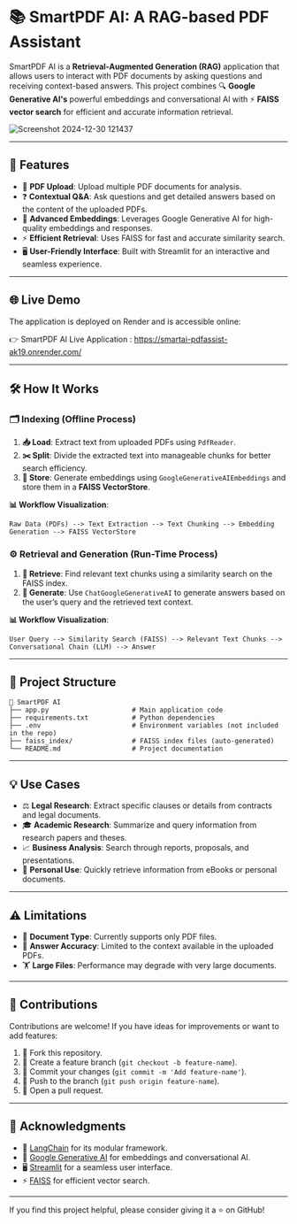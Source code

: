 # 📚 SmartPDF AI: A RAG-based PDF Assistant

SmartPDF AI is a **Retrieval-Augmented Generation (RAG)** application that allows users to interact with PDF documents by asking questions and receiving context-based answers. This project combines 🔍 **Google Generative AI's** powerful embeddings and conversational AI with ⚡ **FAISS vector search** for efficient and accurate information retrieval.

![Screenshot 2024-12-30 121437](https://github.com/user-attachments/assets/68388f77-8fc7-4542-8f55-03b0f454d12a)


---

## 🚀 Features
- 📂 **PDF Upload**: Upload multiple PDF documents for analysis.
- ❓ **Contextual Q&A**: Ask questions and get detailed answers based on the content of the uploaded PDFs.
- 🤖 **Advanced Embeddings**: Leverages Google Generative AI for high-quality embeddings and responses.
- ⚡ **Efficient Retrieval**: Uses FAISS for fast and accurate similarity search.
- 🖥️ **User-Friendly Interface**: Built with Streamlit for an interactive and seamless experience.

---

## 🌐 Live Demo
The application is deployed on Render and is accessible online:

👉 SmartPDF AI Live Application : https://smartai-pdfassist-ak19.onrender.com/

---

## 🛠️ How It Works

### 🗂️ **Indexing (Offline Process)**
1. **📥 Load**: Extract text from uploaded PDFs using `PdfReader`.
2. **✂️ Split**: Divide the extracted text into manageable chunks for better search efficiency.
3. **💾 Store**: Generate embeddings using `GoogleGenerativeAIEmbeddings` and store them in a **FAISS VectorStore**.

**📊 Workflow Visualization**:
```
Raw Data (PDFs) --> Text Extraction --> Text Chunking --> Embedding Generation --> FAISS VectorStore
```

### ⚙️ **Retrieval and Generation (Run-Time Process)**
1. **🔎 Retrieve**: Find relevant text chunks using a similarity search on the FAISS index.
2. **🧠 Generate**: Use `ChatGoogleGenerativeAI` to generate answers based on the user’s query and the retrieved text context.

**📊 Workflow Visualization**:
```
User Query --> Similarity Search (FAISS) --> Relevant Text Chunks --> Conversational Chain (LLM) --> Answer
```
---

## 📂 Project Structure
```
📂 SmartPDF AI
├── app.py                     # Main application code
├── requirements.txt           # Python dependencies
├── .env                       # Environment variables (not included in the repo)
├── faiss_index/               # FAISS index files (auto-generated)
└── README.md                  # Project documentation
```

---

## 💡 Use Cases
- ⚖️ **Legal Research**: Extract specific clauses or details from contracts and legal documents.
- 🎓 **Academic Research**: Summarize and query information from research papers and theses.
- 📈 **Business Analysis**: Search through reports, proposals, and presentations.
- 📖 **Personal Use**: Quickly retrieve information from eBooks or personal documents.

---

## ⚠️ Limitations
- 📄 **Document Type**: Currently supports only PDF files.
- 🧾 **Answer Accuracy**: Limited to the context available in the uploaded PDFs.
- 🏋️ **Large Files**: Performance may degrade with very large documents.

---

## 🤝 Contributions
Contributions are welcome! If you have ideas for improvements or want to add features:
1. 🍴 Fork this repository.
2. 🌿 Create a feature branch (`git checkout -b feature-name`).
3. 💾 Commit your changes (`git commit -m 'Add feature-name'`).
4. 🚀 Push to the branch (`git push origin feature-name`).
5. 📝 Open a pull request.

---

## 🌟 Acknowledgments
- 🔗 [LangChain](https://github.com/hwchase17/langchain) for its modular framework.
- 🤖 [Google Generative AI](https://cloud.google.com/vertex-ai) for embeddings and conversational AI.
- 🖥️ [Streamlit](https://streamlit.io/) for a seamless user interface.
- ⚡ [FAISS](https://github.com/facebookresearch/faiss) for efficient vector search.

---

If you find this project helpful, please consider giving it a ⭐ on GitHub!
